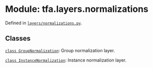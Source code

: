 <div itemscope itemtype="http://developers.google.com/ReferenceObject">
<meta itemprop="name" content="tfa.layers.normalizations" />
<meta itemprop="path" content="Stable" />
</div>

# Module: tfa.layers.normalizations





Defined in [`layers/normalizations.py`](https://github.com/tensorflow/addons/tree/0.4-release/tensorflow_addons/layers/normalizations.py).

<!-- Placeholder for "Used in" -->


## Classes

[`class GroupNormalization`](../../tfa/layers/GroupNormalization.md): Group normalization layer.

[`class InstanceNormalization`](../../tfa/layers/InstanceNormalization.md): Instance normalization layer.


